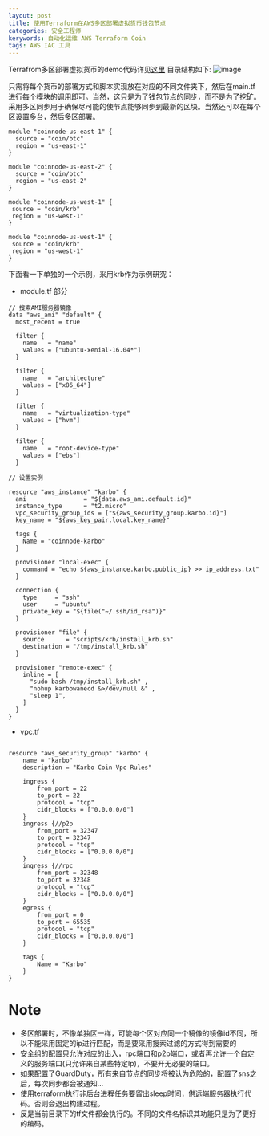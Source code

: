 ```yaml
---
layout: post
title: 使用Terraform在AWS多区部署虚拟货币钱包节点
categories: 安全工程师
kerywords: 自动化运维 AWS Terraform Coin
tags: AWS IAC 工具
---
```


Terrafrom多区部署虚拟货币的demo代码详见[这里](https://github.com/mylamour/devops-note/tree/master/terraform/cryptocoin)
目录结构如下:
![image](https://img.iami.xyz/images/42406498-7e8ced92-81db-11e8-891e-f2daf1420437.png)

只需将每个货币的部署方式和脚本实现放在对应的不同文件夹下，然后在main.tf进行每个模块的调用即可。当然，这只是为了钱包节点的同步，而不是为了挖矿。采用多区同步用于确保尽可能的使节点能够同步到最新的区块。当然还可以在每个区设置多台，然后多区部署。

```hcl
module "coinnode-us-east-1" {
  source = "coin/btc"
  region = "us-east-1"
}

module "coinnode-us-east-2" {
  source = "coin/btc"
  region = "us-east-2"
}

module "coinnode-us-west-1" {
 source = "coin/krb"
 region = "us-west-1"
}

module "coinnode-us-west-1" {
 source = "coin/krb"
 region = "us-west-1"
}
```

下面看一下单独的一个示例，采用krb作为示例研究：
* module.tf 部分
```hcl
// 搜索AMI服务器镜像
data "aws_ami" "default" {
  most_recent = true

  filter {
    name   = "name"
    values = ["ubuntu-xenial-16.04*"]
  }

  filter {
    name   = "architecture"
    values = ["x86_64"]
  }

  filter {
    name   = "virtualization-type"
    values = ["hvm"]
  }

  filter {
    name   = "root-device-type"
    values = ["ebs"]
  }

// 设置实例

resource "aws_instance" "karbo" {
  ami                = "${data.aws_ami.default.id}"
  instance_type      = "t2.micro"
  vpc_security_group_ids = ["${aws_security_group.karbo.id}"]
  key_name = "${aws_key_pair.local.key_name}"
  
  tags {
    Name = "coinnode-karbo"
  }

  provisioner "local-exec" {
    command = "echo ${aws_instance.karbo.public_ip} >> ip_address.txt"
  }
  
  connection {
    type     = "ssh"
    user     = "ubuntu"
    private_key = "${file("~/.ssh/id_rsa")}"
  }

  provisioner "file" {
    source      = "scripts/krb/install_krb.sh"
    destination = "/tmp/install_krb.sh"
  }

  provisioner "remote-exec" {
    inline = [
      "sudo bash /tmp/install_krb.sh" ,
      "nohup karbowanecd &>/dev/null &" ,
      "sleep 1",
    ]
  }
}
```
* vpc.tf

```hcl

resource "aws_security_group" "karbo" {
    name = "karbo"
    description = "Karbo Coin Vpc Rules"

    ingress {
        from_port = 22
        to_port = 22
        protocol = "tcp"
        cidr_blocks = ["0.0.0.0/0"]
    }
    ingress {//p2p
        from_port = 32347
        to_port = 32347
        protocol = "tcp"
        cidr_blocks = ["0.0.0.0/0"]
    }
    ingress {//rpc
        from_port = 32348
        to_port = 32348
        protocol = "tcp"
        cidr_blocks = ["0.0.0.0/0"]
    }
    egress {
        from_port = 0
        to_port = 65535
        protocol = "tcp"
        cidr_blocks = ["0.0.0.0/0"]
    }

    tags {
        Name = "Karbo"
    }
}

```

# Note

* 多区部署时，不像单独区一样，可能每个区对应同一个镜像的镜像id不同，所以不能采用固定的ip进行匹配，而是要采用搜索过滤的方式得到需要的
* 安全组的配置只允许对应的出入，rpc端口和p2p端口，或者再允许一个自定义的服务端口(只允许来自某些特定Ip)，不要开无必要的端口。
* 如果配置了GuardDuty，所有来自节点的同步将被认为危险的，配置了sns之后，每次同步都会被通知...
* 使用terraform执行非后台进程任务要留出sleep时间，供远端服务器执行代码。否则会退出构建过程。
* 反是当前目录下的tf文件都会执行的。不同的文件名标识其功能只是为了更好的编码。

